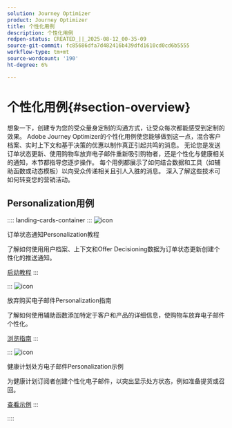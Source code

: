 ```yaml
---
solution: Journey Optimizer
product: Journey Optimizer
title: 个性化用例
description: 个性化用例
redpen-status: CREATED_||_2025-08-12_00-35-09
source-git-commit: fc85686dfa7d482416b439dfd1610cd0cd6b5555
workflow-type: tm+mt
source-wordcount: '190'
ht-degree: 6%

---
```



# 个性化用例{#section-overview}

想象一下，创建专为您的受众量身定制的沟通方式，让受众每次都能感受到定制的效果。 Adobe Journey Optimizer的个性化用例使您能够做到这一点，混合客户档案、实时上下文和基于决策的优惠以制作真正引起共鸣的消息。 无论您是发送订单状态更新、使用购物车放弃电子邮件重新吸引购物者，还是个性化与健康相关的通知，本节都指导您逐步操作。 每个用例都展示了如何结合数据和工具（如辅助函数或动态模板）以向受众传递相关且引人入胜的消息。 深入了解这些技术可如何转变您的营销活动。

## Personalization用例

:::: landing-cards-container
:::
![icon](https://cdn.experienceleague.adobe.com/icons/circle-play.svg?lang=zh-Hans)

订单状态通知Personalization教程

了解如何使用用户档案、上下文和Offer Decisioning数据为订单状态更新创建个性化的推送通知。

[启动教程](../using/personalization/personalization-use-case.md)
:::

:::
![icon](https://cdn.experienceleague.adobe.com/icons/bullseye.svg?lang=zh-Hans)

放弃购买电子邮件Personalization指南

了解如何使用辅助函数添加特定于客户和产品的详细信息，使购物车放弃电子邮件个性化。

[浏览指南](../using/personalization/personalization-use-case-helper-functions.md)
:::

:::
![icon](https://cdn.experienceleague.adobe.com/icons/bullseye.svg?lang=zh-Hans)

健康计划处方电子邮件Personalization示例

为健康计划订阅者创建个性化电子邮件，以突出显示处方状态，例如准备提货或召回。

[查看示例](../using/personalization/perso-uc-plan-prescriptions.md)
:::

::::
